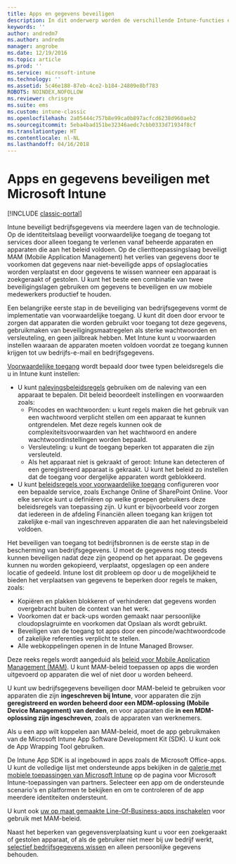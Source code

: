 ```yaml
---
title: Apps en gegevens beveiligen
description: In dit onderwerp worden de verschillende Intune-functies en -mogelijkheden beschreven die beschikbaar voor u zijn voor het beveiligen van uw bedrijfs-apps en -gegevens.
keywords: ''
author: andredm7
ms.author: andredm
manager: angrobe
ms.date: 12/19/2016
ms.topic: article
ms.prod: ''
ms.service: microsoft-intune
ms.technology: ''
ms.assetid: 5c46e188-87eb-4ce2-b184-24809e8bf783
ROBOTS: NOINDEX,NOFOLLOW
ms.reviewer: chrisgre
ms.suite: ems
ms.custom: intune-classic
ms.openlocfilehash: 2a05444c757b8e99ca0b897acfcd6238d960aeb2
ms.sourcegitcommit: 5eba4bad151be32346aedc7cbb0333d71934f8cf
ms.translationtype: HT
ms.contentlocale: nl-NL
ms.lasthandoff: 04/16/2018
---
```

# <a name="protect-apps-and-data-with-microsoft-intune"></a>Apps en gegevens beveiligen met Microsoft Intune

[!INCLUDE [classic-portal](../includes/classic-portal.md)]

Intune beveiligt bedrijfsgegevens via meerdere lagen van de technologie. Op de identiteitslaag beveiligt voorwaardelijke toegang de toegang tot services door alleen toegang te verlenen vanaf beheerde apparaten en apparaten die aan het beleid voldoen. Op de clienttoepassingslaag beveiligt MAM (Mobile Application Management) het verlies van gegevens door te voorkomen dat gegevens naar niet-beveiligde apps of opslaglocaties worden verplaatst en door gegevens te wissen wanneer een apparaat is zoekgeraakt of gestolen. U kunt het beste een combinatie van twee beveiligingslagen gebruiken om gegevens te beveiligen en uw mobiele medewerkers productief te houden.

Een belangrijke eerste stap in de beveiliging van bedrijfsgegevens vormt de implementatie van voorwaardelijke toegang. U kunt dit doen door ervoor te zorgen dat apparaten die worden gebruikt voor toegang tot deze gegevens, gebruikmaken van beveiligingsmaatregelen als sterke wachtwoorden en versleuteling, en geen jailbreak hebben. Met Intune kunt u voorwaarden instellen waaraan de apparaten moeten voldoen voordat ze toegang kunnen krijgen tot uw bedrijfs-e-mail en bedrijfsgegevens.

[Voorwaardelijke toegang](restrict-access-to-email-and-o365-services-with-microsoft-intune.md) wordt bepaald door twee typen beleidsregels die u in Intune kunt instellen:
- U kunt [nalevingsbeleidsregels](introduction-to-device-compliance-policies-in-microsoft-intune.md) gebruiken om de naleving van een apparaat te bepalen. Dit beleid beoordeelt instellingen en voorwaarden zoals:
  - Pincodes en wachtwoorden: u kunt regels maken die het gebruik van een wachtwoord verplicht stellen om een apparaat te kunnen ontgrendelen. Met deze regels kunnen ook de complexiteitsvoorwaarden van het wachtwoord en andere wachtwoordinstellingen worden bepaald.
  - Versleuteling: u kunt de toegang beperken tot apparaten die zijn versleuteld.
  - Als het apparaat niet is gekraakt of geroot: Intune kan detecteren of een geregistreerd apparaat is gekraakt. U kunt het beleid zo instellen dat de toegang voor dergelijke apparaten wordt geblokkeerd.
- U kunt [beleidsregels voor voorwaardelijke toegang](restrict-access-to-email-and-o365-services-with-microsoft-intune.md) configureren voor een bepaalde service, zoals Exchange Online of SharePoint Online. Voor elke service kunt u definiëren op welke groepen gebruikers deze beleidsregels van toepassing zijn. U kunt er bijvoorbeeld voor zorgen dat iedereen in de afdeling Financiën alleen toegang kan krijgen tot zakelijke e-mail van ingeschreven apparaten die aan het nalevingsbeleid voldoen.

Het beveiligen van toegang tot bedrijfsbronnen is de eerste stap in de bescherming van bedrijfsgegevens. U moet de gegevens nog steeds kunnen beveiligen nadat deze zijn geopend op het apparaat. De gegevens kunnen nu worden gekopieerd, verplaatst, opgeslagen op een andere locatie of gedeeld. Intune lost dit probleem op door u de mogelijkheid te bieden het verplaatsen van gegevens te beperken door regels te maken, zoals:
- Kopiëren en plakken blokkeren of verhinderen dat gegevens worden overgebracht buiten de context van het werk.
- Voorkomen dat er back-ups worden gemaakt naar persoonlijke cloudopslagruimte en voorkomen dat Opslaan als wordt gebruikt.
- Beveiligen van de toegang tot apps door een pincode/wachtwoordcode of zakelijke referenties verplicht te stellen.
- Alle webkoppelingen openen in de Intune Managed Browser.

Deze reeks regels wordt aangeduid als [beleid voor Mobile Application Management (MAM)](protect-app-data-using-mobile-app-management-policies-with-microsoft-intune.md). U kunt MAM-beleid toepassen op apps die worden uitgevoerd op apparaten die wel of niet door u worden beheerd.  

U kunt uw bedrijfsgegevens beveiligen door MAM-beleid te gebruiken voor apparaten die zijn **ingeschreven bij Intune**, voor apparaten die zijn **geregistreerd en worden beheerd door een MDM-oplossing (Mobile Device Management) van derden**, en voor apparaten die **in een MDM-oplossing zijn ingeschreven**, zoals de apparaten van werknemers.

Als u een app wilt koppelen aan MAM-beleid, moet de app gebruikmaken van de Microsoft Intune App Software Development Kit (SDK). U kunt ook de App Wrapping Tool gebruiken.

De Intune App SDK is al ingebouwd in apps zoals de Microsoft Office-apps. U kunt de volledige lijst met ondersteunde apps bekijken in de [galerie met mobiele toepassingen van Microsoft Intune](https://www.microsoft.com/cloud-platform/microsoft-intune-apps) op de pagina voor Microsoft Intune-toepassingen van partners. Selecteer een app om de ondersteunde scenario's en platformen te bekijken en om te controleren of de app meerdere identiteiten ondersteunt.

U kunt ook [uw op maat gemaakte Line-Of-Business-apps inschakelen](/intune/apps-prepare-mobile-application-management) voor gebruik met MAM-beleid.

Naast het beperken van gegevensverplaatsing kunt u voor een zoekgeraakt of gestolen apparaat, of als de gebruiker niet meer bij uw bedrijf werkt, [selectief bedrijfsgegevens wissen](wipe-managed-company-app-data-with-microsoft-intune.md) en alleen persoonlijke gegevens behouden.

